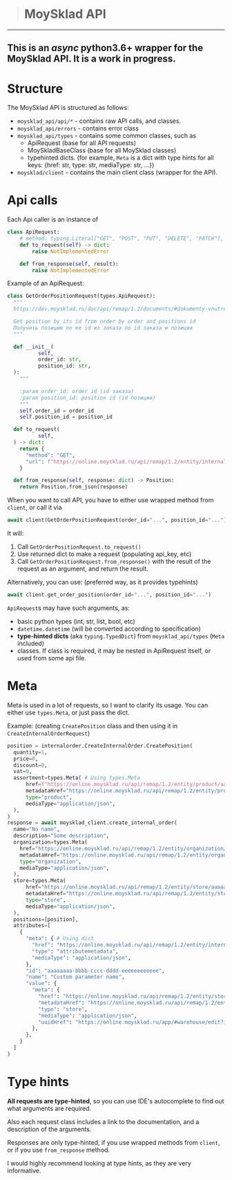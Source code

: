 > MoySklad API
> ==========
---
## This is an _async_ python3.6+ wrapper for the MoySklad API. It is a work in progress.


# Structure
The MoySklad API is structured as follows:

* `moysklad_api/api/*` - contains raw API calls, and classes.
* `moysklad_api/errors` - contains error class
* `moysklad_api/types` - contains some common classes, such as 
  * ApiRequest (base for all API requests)
  * MoySkladBaseClass (base for all MoySklad classes)
  * typehinted dicts. (for example, `Meta` is a dict with type hints for all keys: {href: str, type: str, mediaType: str, ...})
* `moysklad/client` - contains the main client class (wrapper for the API).

# Api calls
Each Api caller is an instance of
```python
class ApiRequest:
    # method: typing.Literal["GET", "POST", "PUT", "DELETE", "PATCH"], url: str, **kwargs
    def to_request(self) -> dict:
        raise NotImplementedError

    def from_response(self, result):
        raise NotImplementedError
```
Example of an ApiRequest:

```python
class GetOrderPositionRequest(types.ApiRequest):
  """
  https://dev.moysklad.ru/doc/api/remap/1.2/documents/#dokumenty-vnutrennij-zakaz-poluchit-poziciu

  Get position by its id from order by order and positions id
  Получить позицию по ее id из заказа по id заказа и позиции
  """

  def __init__(
          self,
          order_id: str,
          position_id: str,
  ):
    """

    :param order_id: order id (id заказа)
    :param position_id: position id (id позиции)
    """
    self.order_id = order_id
    self.position_id = position_id

  def to_request(
          self,
  ) -> dict:
    return {
      "method": "GET",
      "url": f"https://online.moysklad.ru/api/remap/1.2/entity/internalorder/{self.order_id}/positions/{self.position_id}",
    }

  def from_response(self, response: dict) -> Position:
    return Position.from_json(response)
```
When you want to call API, you have to either use wrapped method from `client`, or
call it via 
```python
await client(GetOrderPositionRequest(order_id="...", position_id="..."))
```
It will:
1. Call `GetOrderPositionRequest.to_request()`
2. Use returned dict to make a request (populating api_key, etc)
3. Call `GetOrderPositionRequest.from_response()` with the result of the request as an argument, and return the result.

Alternatively, you can use: (preferred way, as it provides typehints)
```python
await client.get_order_position(order_id="...", position_id="...")
```

`ApiRequest`s may have such arguments, as:
* basic python types (int, str, list, bool, etc)
* `datetime.datetime` (will be converted according to specification)
* **type-hinted dicts** (aka `typing.TypedDict`) from `moysklad_api/types` (`Meta` included)
* classes. If class is required, it may be nested in ApiRequest itself, or used from some api file.


# Meta
Meta is used in a lot of requests, so I want to clarify its usage.
You can either use `types.Meta`, or just pass the dict.

Example: (creating `CreatePosition` class and then using it in `CreateInternalOrderRequest`)
```python
position = internalorder.CreateInternalOrder.CreatePosition(
  quantity=1,
  price=0,
  discount=0,
  vat=0,
  assortment=types.Meta( # Using types.Meta
      href=f"https://online.moysklad.ru/api/remap/1.2/entity/product/aaaaaaaa-bbbb-cccc-dddd-eeeeeeeeeeee",
      metadataHref="https://online.moysklad.ru/api/remap/1.2/entity/product/metadata",
      type="product",
      mediaType="application/json",
  ),
)
response = await moysklad_client.create_internal_order(
  name="No name",
  description="Some description",
  organization=types.Meta(
    href="https://online.moysklad.ru/api/remap/1.2/entity/organization/aaaaaaaa-bbbb-cccc-dddd-eeeeeeeeeeee",
    metadataHref="https://online.moysklad.ru/api/remap/1.2/entity/organization/metadata",
    type="organization",
    mediaType="application/json",
  ),
  store=types.Meta(
      href="https://online.moysklad.ru/api/remap/1.2/entity/store/aaaaaaaa-bbbb-cccc-dddd-eeeeeeeeeeee",
      metadataHref="https://online.moysklad.ru/api/remap/1.2/entity/store/metadata",
      type="store",
      mediaType="application/json",
  ),
  positions=[position],
  attributes=[
    {
      "meta": { # Using dict
        "href": "https://online.moysklad.ru/api/remap/1.2/entity/internalorder/metadata/attributes/aaaaaaaa-bbbb-cccc-dddd-eeeeeeeeeeee",
        "type": "attributemetadata",
        "mediaType": "application/json",
      },
      "id": "aaaaaaaa-bbbb-cccc-dddd-eeeeeeeeeeee",
      "name": "Custom parameter name",
      "value": {
        "meta": {
          "href": "https://online.moysklad.ru/api/remap/1.2/entity/store/aaaaaaaa-bbbb-cccc-dddd-eeeeeeeeeeee",
          "metadataHref": "https://online.moysklad.ru/api/remap/1.2/entity/store/metadata",
          "type": "store",
          "mediaType": "application/json",
          "uuidHref": "https://online.moysklad.ru/app/#warehouse/edit?id=aaaaaaaa-bbbb-cccc-dddd-eeeeeeeeeeee",
        },
      },
    }
  ]
)
```
# Type hints

**All requests are type-hinted**, so you can use IDE's autocomplete to find out what arguments are required.

Also each request class includes a link to the documentation, and a description of the arguments.

Responses are only type-hinted, if you use wrapped methods from `client`, or if you use `from_response` method.

I would highly recommend looking at type hints, as they are very informative.


